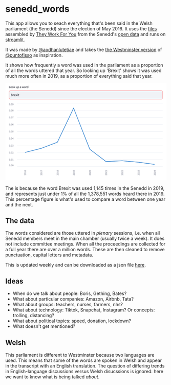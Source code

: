 # senedd_words

This app allows you to seach everything that's been said in the Welsh parliament (the Senedd) since the election of May 2016. It uses the [files](https://www.theyworkforyou.com/pwdata/scrapedxml/senedd/en/) assembled by [They Work For You](https://www.theyworkforyou.com/) from the Senedd's [open data](https://senedd.wales/help/open-data/) and runs on [streamlit](https://streamlit.io/).

It was made by [@aodhanlutetiae](https://x.com/aodhanlutetiae) and takes the [the Westminster version](https://parli-n-grams.puntofisso.net/) of [@puntofisso](https://puntofisso.net/) as inspiration.

It shows how frequently a word was used in the parliament as a proportion of all the words uttered that year. So looking up 'Brexit' shows it was used much more often in 2019, as a proportion of everything said that year.

![picture](brexit_search.png)

The is because the word Brexit was used 1,145 times in the Senedd in 2019, and represents just under 1% of all the 1,378,551 words heard there in 2019. This percentage figure is what's used to compare a word between one year and the next.

## The data

The words considered are those uttered in *plenary* sessions, i.e. when all Senedd members meet in the main chamber (usually twice a week). It does not include committee meetings. When all the proceedings are collected for a full year there are over a million words. These are then cleaned to remove punctuation, capital letters and metadata.

This is updated weekly and can be downloaded as a json file [here](https://seneddbucket.s3.amazonaws.com/year_WL.json).

## Ideas

- When do we talk about people: Boris, Gething, Bates?
- What about particular companies: Amazon, Airbnb, Tata?
- What about groups: teachers, nurses, farmers, nhs?
- What about technology: Tiktok, Snapchat, Instagram? Or concepts: trolling, distancing?
- What about political topics: speed, donation, lockdown?
- What doesn't get mentioned?

## Welsh

This parliament is different to Westminster because two languages are used. This means that some of the words are spoken in Welsh and appear in the transcript with an English translation. The question of differing trends in English-language discussions versus Welsh disucssions is ignored: here we want to know what is being talked *about*.
